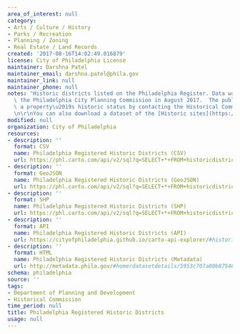 ```yaml
---
area_of_interest: null
category:
- Arts / Culture / History
- Parks / Recreation
- Planning / Zoning
- Real Estate / Land Records
created: '2017-08-16T14:02:49.016879'
license: City of Philadelphia License
maintainer: Darshna Patel
maintainer_email: darshna.patel@phila.gov
maintainer_link: null
maintainer_phone: null
notes: "Historic districts listed on the Philadelphia Register. Data was updated by\
  \ the Philadelphia City Planning Commission in August 2017.  The public can confirm\
  \ a property\u2019s historic status by contacting the Historical Commission at 215-686-7660.\r\
  \n\r\nYou can also download a dataset of the [Historic sites](https://www.opendataphilly.org/datasets/philadelphia-registered-historic-sites)."
modified: null
organization: City of Philadelphia
resources:
- description: ''
  format: CSV
  name: Philadelphia Registered Historic Districts (CSV)
  url: https://phl.carto.com/api/v2/sql?q=SELECT+*+FROM+historicdistricts_local&filename=historicdistricts_local&format=csv&skipfields=cartodb_id,the_geom,the_geom_webmercator
- description: ''
  format: GeoJSON
  name: Philadelphia Registered Historic Districts (GeoJSON)
  url: https://phl.carto.com/api/v2/sql?q=SELECT+*+FROM+historicdistricts_local&filename=historicdistricts_local&format=geojson&skipfields=cartodb_id
- description: ''
  format: SHP
  name: Philadelphia Registered Historic Districts (SHP)
  url: https://phl.carto.com/api/v2/sql?q=SELECT+*+FROM+historicdistricts_local&filename=historicdistricts_local&format=shp&skipfields=cartodb_id
- description: ''
  format: API
  name: Philadelphia Registered Historic Districts (API)
  url: https://cityofphiladelphia.github.io/carto-api-explorer/#historicdistricts_local
- description: ''
  format: HTML
  name: Philadelphia Registered Historic Districts (Metadata)
  url: http://metadata.phila.gov/#home/datasetdetails/5953c707a00b875468083217/
schema: philadelphia
source: ''
tags:
- Department of Planning and Development
- Historical Commission
time_period: null
title: Philadelphia Registered Historic Districts
usage: null
---
```

